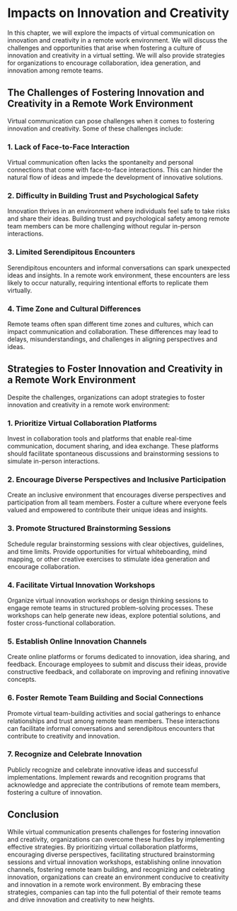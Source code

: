 # Impacts on Innovation and Creativity

In this chapter, we will explore the impacts of virtual communication on innovation and creativity in a remote work environment. We will discuss the challenges and opportunities that arise when fostering a culture of innovation and creativity in a virtual setting. We will also provide strategies for organizations to encourage collaboration, idea generation, and innovation among remote teams.

## The Challenges of Fostering Innovation and Creativity in a Remote Work Environment

Virtual communication can pose challenges when it comes to fostering innovation and creativity. Some of these challenges include:

### 1\. Lack of Face-to-Face Interaction

Virtual communication often lacks the spontaneity and personal connections that come with face-to-face interactions. This can hinder the natural flow of ideas and impede the development of innovative solutions.

### 2\. Difficulty in Building Trust and Psychological Safety

Innovation thrives in an environment where individuals feel safe to take risks and share their ideas. Building trust and psychological safety among remote team members can be more challenging without regular in-person interactions.

### 3\. Limited Serendipitous Encounters

Serendipitous encounters and informal conversations can spark unexpected ideas and insights. In a remote work environment, these encounters are less likely to occur naturally, requiring intentional efforts to replicate them virtually.

### 4\. Time Zone and Cultural Differences

Remote teams often span different time zones and cultures, which can impact communication and collaboration. These differences may lead to delays, misunderstandings, and challenges in aligning perspectives and ideas.

## Strategies to Foster Innovation and Creativity in a Remote Work Environment

Despite the challenges, organizations can adopt strategies to foster innovation and creativity in a remote work environment:

### 1\. Prioritize Virtual Collaboration Platforms

Invest in collaboration tools and platforms that enable real-time communication, document sharing, and idea exchange. These platforms should facilitate spontaneous discussions and brainstorming sessions to simulate in-person interactions.

### 2\. Encourage Diverse Perspectives and Inclusive Participation

Create an inclusive environment that encourages diverse perspectives and participation from all team members. Foster a culture where everyone feels valued and empowered to contribute their unique ideas and insights.

### 3\. Promote Structured Brainstorming Sessions

Schedule regular brainstorming sessions with clear objectives, guidelines, and time limits. Provide opportunities for virtual whiteboarding, mind mapping, or other creative exercises to stimulate idea generation and encourage collaboration.

### 4\. Facilitate Virtual Innovation Workshops

Organize virtual innovation workshops or design thinking sessions to engage remote teams in structured problem-solving processes. These workshops can help generate new ideas, explore potential solutions, and foster cross-functional collaboration.

### 5\. Establish Online Innovation Channels

Create online platforms or forums dedicated to innovation, idea sharing, and feedback. Encourage employees to submit and discuss their ideas, provide constructive feedback, and collaborate on improving and refining innovative concepts.

### 6\. Foster Remote Team Building and Social Connections

Promote virtual team-building activities and social gatherings to enhance relationships and trust among remote team members. These interactions can facilitate informal conversations and serendipitous encounters that contribute to creativity and innovation.

### 7\. Recognize and Celebrate Innovation

Publicly recognize and celebrate innovative ideas and successful implementations. Implement rewards and recognition programs that acknowledge and appreciate the contributions of remote team members, fostering a culture of innovation.

## Conclusion

While virtual communication presents challenges for fostering innovation and creativity, organizations can overcome these hurdles by implementing effective strategies. By prioritizing virtual collaboration platforms, encouraging diverse perspectives, facilitating structured brainstorming sessions and virtual innovation workshops, establishing online innovation channels, fostering remote team building, and recognizing and celebrating innovation, organizations can create an environment conducive to creativity and innovation in a remote work environment. By embracing these strategies, companies can tap into the full potential of their remote teams and drive innovation and creativity to new heights.
